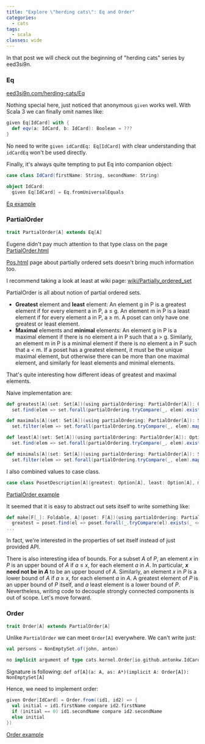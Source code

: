 ```yaml
---
title: "Explore \"herding cats\": Eq and Order"
categories:
  - cats
tags:
  - scala
classes: wide
---
```


In that post we will check out the beginning of "herding cats" series by eed3si9n.


### Eq
[eed3si9n.com/herding-cats/Eq](https://eed3si9n.com/herding-cats/Eq.html)

Nothing special here, just noticed that anonymous `given` works well. With Scala 3 we can finally omit names like:
```scala
given Eq[IdCard] with {
  def eqv(a: IdCard, b: IdCard): Boolean = ???
}
```
No need to write `given idCardEq: Eq[IdCard]` with clear understanding that `idCardEq` won't be used directly.

Finally, it's always quite tempting to put Eq into companion object:
```scala
case class IdCard(firstName: String, secondName: String)

object IdCard:
  given Eq[IdCard] = Eq.fromUniversalEquals
```
[Eq example](src/main/scala/io/github/antonkw/1_eq.worksheet.sc)

### PartialOrder
```scala
trait PartialOrder[A] extends Eq[A]
```

Eugene didn't pay much attention to that type class on the page [PartialOrder.html](https://eed3si9n.com/herding-cats/PartialOrder.html)

[Pos.html](https://eed3si9n.com/herding-cats/Pos.html) page about partially ordered sets doesn't bring much information too.

I recommend taking a look at least at wiki page: [wiki/Partially_ordered_set](https://en.wikipedia.org/wiki/Partially_ordered_set)

PartialOrder is all about notion of partial ordered sets.

* **Greatest** element and **least** element: An element g in P is a greatest element if for every element a in P, a ≤ g. An element m in P is a least element if for every element a in P, a ≥ m. A poset can only have one greatest or least element.
* **Maximal** elements and **minimal** elements: An element g in P is a maximal element if there is no element a in P such that a > g. Similarly, an element m in P is a minimal element if there is no element a in P such that a < m. If a poset has a greatest element, it must be the unique maximal element, but otherwise there can be more than one maximal element, and similarly for least elements and minimal elements.

That's quite interesting how different ideas of greatest and maximal elements.

Naive implementation are:
```scala
def greatest[A](set: Set[A])(using partialOrdering: PartialOrder[A]): Option[A] = 
  set.find(elem => set.forall(partialOrdering.tryCompare(_, elem).exists(_ <= 0)))

def maximals[A](set: Set[A])(using partialOrdering: PartialOrder[A]): Set[A] =
  set.filter(elem => set.forall(partialOrdering.tryCompare(_, elem).map(_ <= 0).getOrElse(true)))

def least[A](set: Set[A])(using partialOrdering: PartialOrder[A]): Option[A] =
  set.find(elem => set.forall(partialOrdering.tryCompare(_, elem).exists(_ >= 0)))

def minimals[A](set: Set[A])(using partialOrdering: PartialOrder[A]): Set[A] =
  set.filter(elem => set.forall(partialOrdering.tryCompare(_, elem).map(_ <= 0).getOrElse(true)))
```

I also combined values to case class.
```scala
case class PosetDescription[A](greatest: Option[A], least: Option[A], minimals: Set[A], maximals: Set[A])
```

[PartialOrder example](src/main/scala/io/github/antonkw/2_partial.worksheet.sc)

It seemed that it is easy to abstract out sets itself to write something like:
```scala
def make[F[_]: Foldable, A](poset: F[A])(using partialOrdering: PartialOrder[A]) = PosetDescription(
  greatest = poset.find(el => poset.forall(_.tryCompare(el).exists(_ <= 0)))
...
```
In fact, we're interested in the properties of set itself instead of just provided API.

There is also interesting idea of bounds.
For a subset *A* of *P*, an element *x* in *P* is an upper bound of *A* if *a* ≤ *x*, for each element *a* in *A*. In particular, ***x* need not be in *A*** to be an upper bound of *A*. Similarly, an element *x* in *P* is a lower bound of *A* if *a* ≥ *x*, for each element *a* in *A*. A greatest element of *P* is an upper bound of *P* itself, and *a* least element is a lower bound of *P*.
Nevertheless, writing code to decouple strongly connected components is out of scope. Let's move forward.

### Order

```scala
trait Order[A] extends PartialOrder[A]
```

Unlike `PartialOrder` we can meet `Order[A]` everywhere.
We can't write just:
```scala
val persons = NonEmptySet.of(john, anton)
```

```scala
no implicit argument of type cats.kernel.Order[io.github.antonkw.IdCard] was found for parameter A of method of in object NonEmptySetImpl
```

Signature is following: `def of[A](a: A, as: A*)(implicit A: Order[A]): NonEmptySet[A]`

Hence, we need to implement order:
```scala
given Order[IdCard] = Order.from((id1, id2) => {
  val initial = id1.firstName compare id2.firstName
  if (initial == 0) id1.secondName compare id2.secondName
  else initial
})
```

[Order example](src/main/scala/io/github/antonkw/3_order.worksheet.sc)

